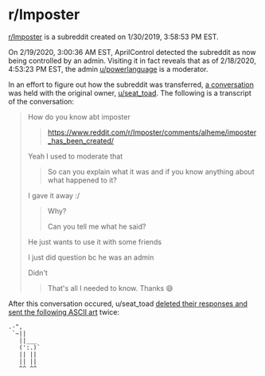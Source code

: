 # r/Imposter

[r/Imposter](https://www.reddit.com/r/imposter) is a subreddit created on <time datetime="2019-01-30T20:58:53+00:00">1/30/2019, 3:58:53 PM EST</time>.

On <time datetime="2020-02-19T08:00:36.554Z">2/19/2020, 3:00:36 AM EST</time>, AprilControl detected the subreddit as now being controlled by an admin. Visiting it in fact reveals that as of <time datetime="2020-02-18T21:53:23+00:00">2/18/2020, 4:53:23 PM EST</time>, the admin [u/powerlanguage](https://www.reddit.com/user/powerlanguage) is a moderator.

In an effort to figure out how the subreddit was transferred, [a conver](https://cdn.discordapp.com/attachments/671504659462225946/679915855722840154/unknown.png)[sation](https://cdn.discordapp.com/attachments/671504659462225946/679916710752550971/unknown.png) was held with the original owner, [u/seat_toad](https://www.reddit.com/user/seat_toad). The following is a transcript of the conversation:

> How do you know abt imposter
>
> > https://www.reddit.com/r/Imposter/comments/alheme/imposter_has_been_created/
>
> Yeah I used to moderate that
>
> > So can you explain what it was and if you know anything about what happened to it?
>
> I gave it away :/
>
> > Why?
> >
> > Can you tell me what he said?
>
> He just wants to use it with some friends
>
> I just did question bc he was an admin
>
> Didn't
>
> > That's all I needed to know. Thanks 😄

After this conversation occured, u/seat_toad [deleted their responses and sent the following ASCII art](https://cdn.discordapp.com/attachments/671504659462225946/680325561117311051/unknown.png) twice:

```
.-",
 `~||
   ||___
   (':.)`
   || ||
   || ||
   ^^ ^^
```
